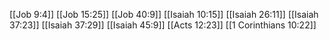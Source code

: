 [[Job 9:4]]
[[Job 15:25]]
[[Job 40:9]]
[[Isaiah 10:15]]
[[Isaiah 26:11]]
[[Isaiah 37:23]]
[[Isaiah 37:29]]
[[Isaiah 45:9]]
[[Acts 12:23]]
[[1 Corinthians 10:22]]
